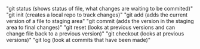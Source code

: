 "git status (shows status of file, what changes are waiting to be commited)"
"git init (creates a local repo to track changes)"
"git add (adds the current version of a file to staging area"
"git commit (adds the version in the staging area to final changes)"
"git reset (looks at previous versions and can change file back to a previous version)"
"git checkout (looks at previous versions)"
"git log (look at commits that have been made)"

